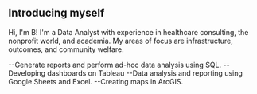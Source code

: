 ## Introducing myself

Hi, I'm B! I'm a Data Analyst with experience in healthcare consulting, the nonprofit world, and academia. My areas of focus are infrastructure, outcomes, and community welfare.

--Generate reports and perform ad-hoc data analysis using SQL.
--Developing dashboards on Tableau
--Data analysis and reporting using Google Sheets and Excel.
--Creating maps in ArcGIS.

<!--
**bpattern/bpattern** is a ✨ _special_ ✨ repository because its `README.md` (this file) appears on your GitHub profile.

Here are some ideas to get you started:

- 🔭 I’m currently working on ...
- 🌱 I’m currently learning ...
- 👯 I’m looking to collaborate on ...
- 🤔 I’m looking for help with ...
- 💬 Ask me about ...
- 📫 How to reach me: ...
- 😄 Pronouns: ...
- ⚡ Fun fact: ...
-->
